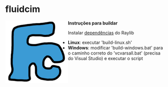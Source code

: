 # fluidcim
<img align="left" style="width:200px" src="assets/logo.png">
<p>
<b>Instruções para buildar</b>
</p>
<p>Instalar <a href="https://github.com/raysan5/raylib/wiki/Working-on-GNU-Linux#building-library">dependências</a> do Raylib</p>
<ul>
    <li><b>Linux</b>: executar 'build-linux.sh'</li>
    <li><b>Windows</b>: modificar 'build-windows.bat' para o caminho correto do 'vcvarsall.bat' (precisa do Visual Studio) e executar o script</li>
</ul>